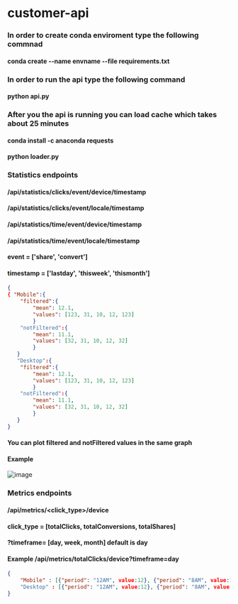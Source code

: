 # customer-api

### In order to create conda enviroment type the following commnad

#### conda create --name envname --file requirements.txt

### In order to run the api type the following command

#### python api.py

### After you the api is running you can load cache which takes about 25 minutes
#### conda install -c anaconda requests 
#### python loader.py

### Statistics endpoints
#### /api/statistics/clicks/event/device/timestamp
#### /api/statistics/clicks/event/locale/timestamp
#### /api/statistics/time/event/device/timestamp
#### /api/statistics/time/event/locale/timestamp
#### event = ['share', 'convert']
#### timestamp = ['lastday', 'thisweek', 'thismonth']

```json
{
{ "Mobile":{
    "filtered":{
        "mean": 12.1,
        "values": [123, 31, 10, 12, 123]
        }
    "notFiltered":{
        "mean": 11.1,
        "values": [32, 31, 10, 12, 32]
        }
   }
   "Desktop":{
    "filtered":{
        "mean": 12.1,
        "values": [123, 31, 10, 12, 123]
        }
    "notFiltered":{
        "mean": 11.1,
        "values": [32, 31, 10, 12, 32]
        }
   }
}
```
#### You can plot filtered and notFiltered values in the same graph
#### Example
![image](https://user-images.githubusercontent.com/64483300/204863439-833b2ef0-cabc-48e3-ab3c-dd4c0aa1f25b.png)


### Metrics endpoints
#### /api/metrics/<click_type>/device
#### click_type = [totalClicks, totalConversions, totalShares]
#### ?timeframe= [day, week, month] default is day
#### Example /api/metrics/totalClicks/device?timeframe=day

```json
{
    "Mobile" : [{"period": "12AM", value:12}, {"period": "8AM", value:13}]
    "Desktop" : [{"period": "12AM", value:12}, {"period": "8AM", value:13}]
}
```
